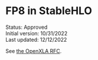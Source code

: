 # FP8 in StableHLO

Status: Approved<br/>
Initial version: 10/31/2022<br/>
Last updated: 12/12/2022

See [the OpenXLA RFC](https://github.com/openxla/xla/discussions/22).
